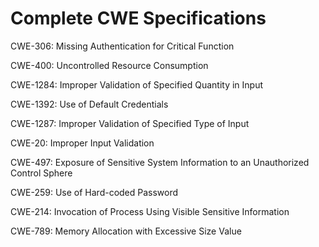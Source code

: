 

# Complete CWE Specifications

CWE-306: Missing Authentication for Critical Function

CWE-400: Uncontrolled Resource Consumption

CWE-1284: Improper Validation of Specified Quantity in Input

CWE-1392: Use of Default Credentials

CWE-1287: Improper Validation of Specified Type of Input

CWE-20: Improper Input Validation

CWE-497: Exposure of Sensitive System Information to an Unauthorized Control Sphere

CWE-259: Use of Hard-coded Password

CWE-214: Invocation of Process Using Visible Sensitive Information

CWE-789: Memory Allocation with Excessive Size Value